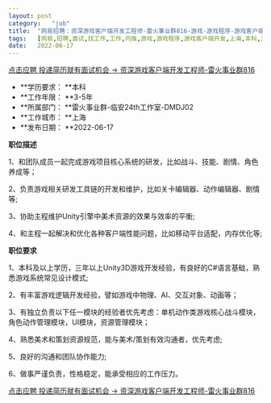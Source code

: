 ```yaml
---
layout:	post
category:	"job"
title:	"网易招聘：资深游戏客户端开发工程师-雷火事业群816-游戏-游戏程序-游戏客户端开发-上海本科3-5年"
tags:	[网易,招聘,面试,找工作,工作,内推,游戏,游戏程序,游戏客户端开发,上海,本科,3-5年]
date:	2022-06-17
---
```


[点击应聘 投递简历就有面试机会 ->  资深游戏客户端开发工程师-雷火事业群816](http://mobile.bole.netease.com/bole/boleDetail?id=35496&employeeId=346f03c3cda5f04c&key=all)



- **学历要求： **本科
- **工作年限： **3-5年
- **所属部门： **雷火事业群-临安24th工作室-DMDJ02
- **工作城市： **上海
- **发布日期： **2022-06-17



**职位描述**



1、和团队成员一起完成游戏项目核心系统的研发，比如战斗、技能、剧情、角色养成等；

2、负责游戏相关研发工具链的开发和维护，比如关卡编辑器、动作编辑器、剧情等;

3、协助主程维护Unity引擎中美术资源的效果与效率的平衡;

4、和主程一起解决和优化各种客户端性能问题，比如移动平台适配，内存优化等;







**职位要求**



1、本科及以上学历，三年以上Unity3D游戏开发经验，有良好的C#语言基础，熟悉游戏系统常见设计模式;

2、有丰富游戏逻辑开发经验，譬如游戏中物理、AI、交互对象、动画等；

3、有独立负责以下任一模块的经验者优先考虑：单机动作类游戏核心战斗模块，角色动作管理模块，UI模块，资源管理模块；

4、熟悉美术和策划资源规范，能与美术/策划有效沟通者，优先考虑;

5、良好的沟通和团队协作能力;

6、做事严谨负责，性格稳定，能承受相应的工作压力。



[点击应聘 投递简历就有面试机会 ->  资深游戏客户端开发工程师-雷火事业群816](http://mobile.bole.netease.com/bole/boleDetail?id=35496&employeeId=346f03c3cda5f04c&key=all)